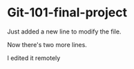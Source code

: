# Git-101-final-project

Just added a new line to modify the file.

Now there's two more lines.


I edited it remotely
